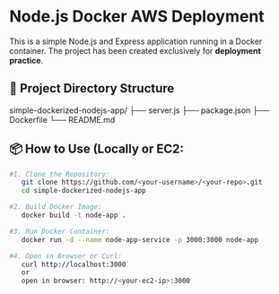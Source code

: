 # Node.js Docker AWS Deployment

This is a simple Node.js and Express application running in a Docker container. The project has been created exclusively for **deployment practice**.

## 📁 Project Directory Structure
simple-dockerized-nodejs-app/
├── server.js
├── package.json
├── Dockerfile
└── README.md

## 📦 How to Use (Locally or EC2:
```bash
#1. Clone the Repository:
   git clone https://github.com/<your-username>/<your-repo>.git
   cd simple-dockerized-nodejs-app

#2. Build Docker Image:
   docker build -t node-app .

#3. Run Docker Container:
   docker run -d --name node-app-service -p 3000:3000 node-app

#4. Open in Browser or Curl:
   curl http://localhost:3000
   or
   open in browser: http://<your-ec2-ip>:3000
